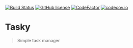 [![Build Status](https://travis-ci.com/vjaos/Tasky-backend.svg?branch=master)](https://travis-ci.org/vjaos/Tasky-backend)
[![GitHub license](https://img.shields.io/github/license/mashape/apistatus.svg)](https://github.com/vjaos/Tasky/blob/master/LICENSE)
[![CodeFactor](https://www.codefactor.io/repository/github/vjaos/tasky-backend/badge)](https://www.codefactor.io/repository/github/vjaos/tasky-backend)
[![codecov.io](https://codecov.io/github/vjaos/Tasky-backend/coverage.svg?branch=master)](https://codecov.io/github/vjaos/Tasky-backend?branch=master)
# Tasky
> Simple task manager
